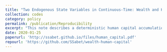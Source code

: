 ```yaml
---
title: "Two Endogenous State Variables in Continuous-Time: Wealth and Human Capital"
collection: codes
category: policy
permalink: /publication/Reproducibility
excerpt: "This note describes a deterministic human capital accumulation problem with one asset in continuous time. Agents can accumulate financial assets and human capital by dividing their time between labor and education. Human capital is accumulated via a DRS production function and depreciates over time. Labor income receives a wage per unit of time worked and per unit of human capital."
date: 2020-01-25
paperurl: 'http://ssabet.github.io/files/human_capital.pdf'
repourl: 'https://github.com/SSabet/wealth-human-capital'
---
```

